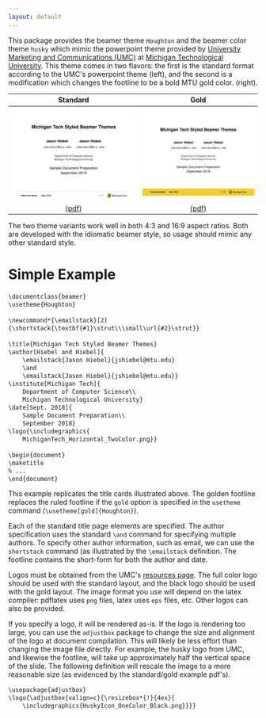 ```yaml
---
layout: default
---
```


This package provides the beamer theme `Houghton` and the beamer color theme `husky` which mimic the powerpoint theme provided by [University Marketing and Communications (UMC)](https://www.mtu.edu/umc/) at [Michigan Technological University](https://www.mtu.edu/). This theme comes in two flavors: the first is the standard format according to the UMC's powerpoint theme (left), and the second is a modification which changes the footline to be a bold MTU gold color. (right).

| Standard | Gold |
|:-:|:-:|
| ![Standard](/assets/img/mtu.present.std.front.png) | ![Gold](/assets/img/mtu.present.gold.front.png) |
| [(pdf)](https://github.com/JasonHiebel/mtu.present/blob/master/examples/standard.pdf) | [(pdf)](https://github.com/JasonHiebel/mtu.present/blob/master/examples/gold.pdf) |

The two theme variants work well in both 4:3 and 16:9 aspect ratios. Both are developed with the idiomatic beamer style, so usage should mimic any other standard style.

# Simple Example

```
\documentclass{beamer}
\usetheme{Houghton}

\newcommand*{\emailstack}[2]
{\shortstack{\textbf{#1}\strut\\\small\url{#2}\strut}}

\title{Michigan Tech Styled Beamer Themes}
\author[Hiebel and Hiebel]{
	\emailstack{Jason Hiebel}{jshiebel@mtu.edu}
	\and
	\emailstack{Jason Hiebel}{jshiebel@mtu.edu}}
\institute[Michigan Tech]{
	Department of Computer Science\\
	Michigan Technological University}
\date[Sept. 2018]{
	Sample Document Preparation\\
	September 2018}
\logo{\includegraphics{
	MichiganTech_Horizontal_TwoColor.png}}

\begin{document}
\maketitle
% ...
\end{document}
```

This example replicates the title cards illustrated above. The golden footline replaces the ruled footline if the `gold` option is specified in the `usetheme` command (`\usetheme[gold]{Houghton}`).

Each of the standard title page elements are specified. The author specification uses the standard `\and` command for specifying multiple authors. To specify other author information, such as email, we can use the `shortstack` command (as illustrated by the `\emailstack` definition. The footline contains the short-form for both the author and date.

Logos must be obtained from the UMC's [resources page](https://www.mtu.edu/umc/resources/download/index.html). The full color logo should be used with the standard layout, and the black logo should be used with the gold layout. The image format you use will depend on the latex compiler: pdflatex uses `png` files, latex uses `eps` files, etc. Other logos can also be provided.

If you specify a logo, it will be rendered as-is. If the logo is rendering too large, you can use the `adjustbox` package to change the size and alignment of the logo at document compilation. This will likely be less effort than changing the image file directly. For example, the husky logo from UMC, and likewise the footline, will take up approximately half the vertical space of the slide. The following definition will rescale the image to a more reasonable size (as evidenced by the standard/gold example pdf's).

```
\usepackage{adjustbox}
\logo{\adjustbox{valign=c}{\resizebox*{!}{4ex}{
	\includegraphics{HuskyIcon_OneColor_Black.png}}}}
```
